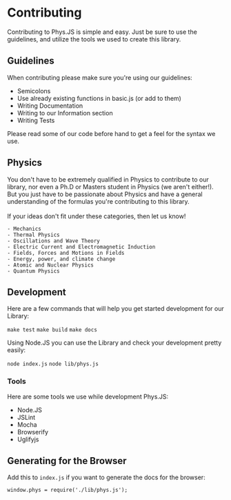 Contributing
===

Contributing to Phys.JS is simple and easy. Just be sure to use the guidelines, and utilize the tools we used to create this library.

## Guidelines

When contributing please make sure you're using our guidelines:

- Semicolons
- Use already existing functions in basic.js (or add to them)
- Writing Documentation
- Writing to our Information section
- Writing Tests

Please read some of our code before hand to get a feel for the syntax we use.

## Physics

You don't have to be extremely qualified in Physics to contribute to our library, nor even a Ph.D or Masters student in Physics (we aren't either!). But you just have to be passionate about Physics and have a general understanding of the formulas you're contributing to this library.
<br><br>
If your ideas don't fit under these categories, then let us know!

    - Mechanics
    - Thermal Physics
    - Oscillations and Wave Theory
    - Electric Current and Electromagnetic Induction
    - Fields, Forces and Motions in Fields
    - Energy, power, and climate change
    - Atomic and Nuclear Physics
    - Quantum Physics

## Development

Here are a few commands that will help you get started development for our Library:

`make test`
`make build`
`make docs`

Using Node.JS you can use the Library and check your development pretty easily:

`node index.js`
`node lib/phys.js`

### Tools

Here are some tools we use while development Phys.JS:

- Node.JS
- JSLint
- Mocha
- Browserify
- Uglifyjs

## Generating for the Browser

Add this to `index.js` if you want to generate the docs for the browser:

    window.phys = require('./lib/phys.js');
